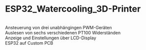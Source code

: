 <h1>ESP32_Watercooling_3D-Printer</h1>
</br>Ansteuerung von drei unabhängingen PWM-Geräten
</br>Auslesen von sechs verschiedenen PT100 Widerständen
</br>Anzeige und Einstellungen über LCD-Display
</br>ESP32 auf Custom PCB
